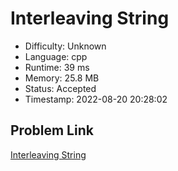 # Interleaving String

- Difficulty: Unknown
- Language: cpp
- Runtime: 39 ms
- Memory: 25.8 MB
- Status: Accepted
- Timestamp: 2022-08-20 20:28:02

## Problem Link
[Interleaving String](https://leetcode.com/problems/interleaving-string)

